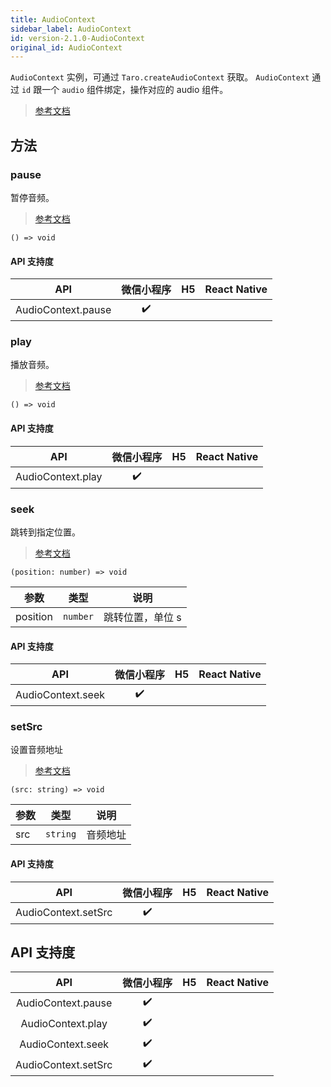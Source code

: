 ```yaml
---
title: AudioContext
sidebar_label: AudioContext
id: version-2.1.0-AudioContext
original_id: AudioContext
---
```


`AudioContext` 实例，可通过 `Taro.createAudioContext` 获取。
`AudioContext` 通过 `id` 跟一个 `audio` 组件绑定，操作对应的 audio 组件。

> [参考文档](https://developers.weixin.qq.com/miniprogram/dev/api/media/audio/AudioContext.html)

## 方法

### pause

暂停音频。

> [参考文档](https://developers.weixin.qq.com/miniprogram/dev/api/media/audio/AudioContext.pause.html)

```tsx
() => void
```

#### API 支持度

| API | 微信小程序 | H5 | React Native |
| :---: | :---: | :---: | :---: |
| AudioContext.pause | ✔️ |  |  |

### play

播放音频。

> [参考文档](https://developers.weixin.qq.com/miniprogram/dev/api/media/audio/AudioContext.play.html)

```tsx
() => void
```

#### API 支持度

| API | 微信小程序 | H5 | React Native |
| :---: | :---: | :---: | :---: |
| AudioContext.play | ✔️ |  |  |

### seek

跳转到指定位置。

> [参考文档](https://developers.weixin.qq.com/miniprogram/dev/api/media/audio/AudioContext.seek.html)

```tsx
(position: number) => void
```

<table>
  <thead>
    <tr>
      <th>参数</th>
      <th>类型</th>
      <th>说明</th>
    </tr>
  </thead>
  <tbody>
    <tr>
      <td>position</td>
      <td><code>number</code></td>
      <td>跳转位置，单位 s</td>
    </tr>
  </tbody>
</table>

#### API 支持度

| API | 微信小程序 | H5 | React Native |
| :---: | :---: | :---: | :---: |
| AudioContext.seek | ✔️ |  |  |

### setSrc

设置音频地址

> [参考文档](https://developers.weixin.qq.com/miniprogram/dev/api/media/audio/AudioContext.setSrc.html)

```tsx
(src: string) => void
```

<table>
  <thead>
    <tr>
      <th>参数</th>
      <th>类型</th>
      <th>说明</th>
    </tr>
  </thead>
  <tbody>
    <tr>
      <td>src</td>
      <td><code>string</code></td>
      <td>音频地址</td>
    </tr>
  </tbody>
</table>

#### API 支持度

| API | 微信小程序 | H5 | React Native |
| :---: | :---: | :---: | :---: |
| AudioContext.setSrc | ✔️ |  |  |

## API 支持度

| API | 微信小程序 | H5 | React Native |
| :---: | :---: | :---: | :---: |
| AudioContext.pause | ✔️ |  |  |
| AudioContext.play | ✔️ |  |  |
| AudioContext.seek | ✔️ |  |  |
| AudioContext.setSrc | ✔️ |  |  |
